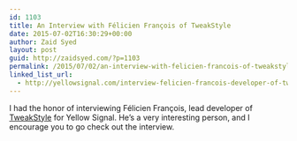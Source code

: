 ```yaml
---
id: 1103
title: An Interview with Félicien François of TweakStyle
date: 2015-07-02T16:30:29+00:00
author: Zaid Syed
layout: post
guid: http://zaidsyed.com/?p=1103
permalink: /2015/07/02/an-interview-with-felicien-francois-of-tweakstyle/
linked_list_url:
  - http://yellowsignal.com/interview-felicien-francois-developer-of-tweakstyle/
---
```

I had the honor of interviewing Félicien François, lead developer of [TweakStyle](http://tweakstyle.com) for Yellow Signal. He&#8217;s a very interesting person, and I encourage you to go check out the interview.